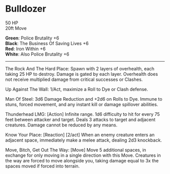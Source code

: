 # Bulldozer  
50 HP  
20ft Move  
 
**Green**: Police Brutality +6  
**Black**: The Business Of Saving Lives +6   
**Red**: Iron Within +6  
**White**: Also Police Brutality +6  
***  
The Rock And The Hard Place: Spawn with 2 layers of overhealth, each taking 25 HP to destroy. Damage is gated by each layer. Overhealth does not receive multiplied damage from critical successes or Clashes.

Up Against The Wall: 1/Act, maximize a Roll to Dye or Clash defense.

Man Of Steel: 3d6 Damage Reduction and +2d6 on Rolls to Dye. Immune to stuns, forced movement, and any instant kill or damage spillover abilities. 

Thunderhead LMG: [Action] Infinite range. 1d6 difficulty to hit for every 75 feet between attacker and target. Deals 3 attacks to target and adjacent creatures. Damage cannot be reduced by any means.

Know Your Place: [Reaction] [2/act] When an enemy creature enters an adjacent space, immediately make a melee attack, dealing 2d3 knockback. 

Move, Bitch, Get Out The Way: [Move] Move 5 additional spaces, in exchange for only moving in a single direction with this Move. Creatures in the way are forced to move alongside you, taking damage equal to 3x the spaces moved if forced into terrain.
